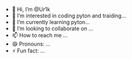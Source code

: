 - 👋 Hi, I’m @Ur1k
- 👀 I’m interested in coding pyton and traiding...
- 🌱 I’m currently learning pyton...
- 💞️ I’m looking to collaborate on ...
- 📫 How to reach me ...
- 😄 Pronouns: ...
- ⚡ Fun fact: ...

<!---
Ur1k/Ur1k is a ✨ special ✨ repository because its `README.md` (this file) appears on your GitHub profile.
You can click the Preview link to take a look at your changes.
--->
